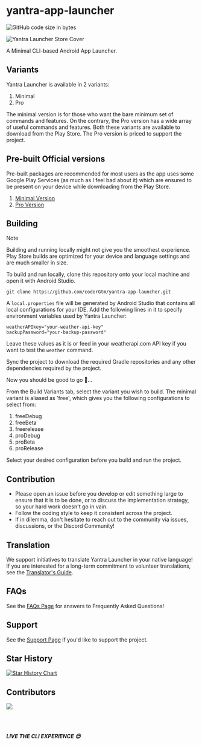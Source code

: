 # yantra-app-launcher

![GitHub code size in bytes](https://img.shields.io/github/languages/code-size/coderGtm/yantra-app-launcher)


![Yantra Launcher Store Cover](https://github.com/coderGtm/yantra-app-launcher/assets/66418526/1e998174-5481-4b5d-96bb-3ebc7e4d857e)

A Minimal CLI-based Android App Launcher.

## Variants
Yantra Launcher is available in 2 variants:
1) Minimal
2) Pro

The minimal version is for those who want the bare minimum set of commands and features. On the contrary, the Pro version has a wide array of useful commands and features. Both these variants are available to download from the Play Store. The Pro version is priced to support the project.

## Pre-built Official versions
Pre-built packages are recommended for most users as the app uses some Google Play Services (as much as I feel bad about it) which are ensured  to be present on your device while downloading from the Play Store.

1) [Minimal Version](https://play.google.com/store/apps/details?id=com.coderGtm.yantra)
2) [Pro Version](https://play.google.com/store/apps/details?id=com.coderGtm.yantra.pro)

## Building
> [!NOTE]
> Building and running locally might not give you the smoothest experience. Play Store builds are optimized for your device and language settings and are much smaller in size.

To build and run locally, clone this repository onto your local machine and open it with Android Studio.
```
git clone https://github.com/coderGtm/yantra-app-launcher.git
```

A `local.properties` file will be generated by Android Studio that contains all local configurations for your IDE. Add the following lines in it to specify environment variables used by Yantra Launcher:
```
weatherAPIkey="your-weather-api-key"
backupPassword="your-backup-password"
```
Leave these values as it is or feed in your weatherapi.com API key if you want to test the `weather` command.

Sync the project to download the required Gradle repositories and any other dependencies required by the project.

Now you should be good to go 🚀...

From the Build Variants tab, select the variant you wish to build. The minimal variant is aliased as 'free', which gives you the following configurations to select from:
1) freeDebug
2) freeBeta
3) freerelease
4) proDebug
5) proBeta
6) proRelease

Select your desired configuration before you build and run the project.

## Contribution
- Please open an issue before you develop or edit something large to ensure that it is to be done, or to discuss the implementation strategy, so your hard work doesn't go in vain.
- Follow the coding style to keep it consistent across the project.
- If in dilemma, don't hesitate to reach out to the community via issues, discussions, or the Discord Community!

## Translation
We support initiatives to translate Yantra Launcher in your native language! If you are interested for a long-term commitment to volunteer translations, see the [Translator's Guide](/Yantra_Launcher_Translators_Guide.pdf).

## FAQs
See the [FAQs Page](/faq.md) for answers to Frequently Asked Questions!

## Support
See the [Support Page](/support.md) if you'd like to support the project.

## Star History

<a href="https://star-history.com/#coderGtm/yantra-app-launcher&Date">
 <picture>
   <source media="(prefers-color-scheme: dark)" srcset="https://api.star-history.com/svg?repos=coderGtm/yantra-app-launcher&type=Date&theme=dark" />
   <source media="(prefers-color-scheme: light)" srcset="https://api.star-history.com/svg?repos=coderGtm/yantra-app-launcher&type=Date" />
   <img alt="Star History Chart" src="https://api.star-history.com/svg?repos=coderGtm/yantra-app-launcher&type=Date" />
 </picture>
</a>

## Contributors
<a href="https://github.com/coderGtm/yantra-app-launcher/graphs/contributors">
  <img src="https://contrib.rocks/image?repo=coderGtm/yantra-app-launcher" />
</a>

<br/><br/>

***LIVE THE CLI EXPERIENCE :heart_eyes:***
